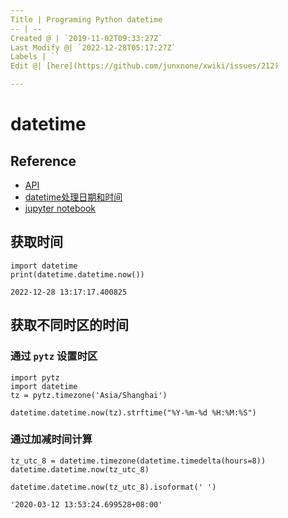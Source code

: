 ```yaml
---
Title | Programing Python datetime
-- | --
Created @ | `2019-11-02T09:33:27Z`
Last Modify @| `2022-12-28T05:17:27Z`
Labels | ``
Edit @| [here](https://github.com/junxnone/xwiki/issues/212)

---
```

# datetime

## Reference
- [API](https://docs.python.org/3/library/datetime.html#module-datetime)
- [datetime处理日期和时间](https://www.cnblogs.com/qisq/p/7614398.html)
- [jupyter notebook](https://github.com/junxnone/examples/blob/master/python/python_datetime.ipynb)


## 获取时间

```
import datetime
print(datetime.datetime.now())
```
```
2022-12-28 13:17:17.400825
```

## 获取不同时区的时间

### 通过 `pytz` 设置时区

```
import pytz
import datetime
tz = pytz.timezone('Asia/Shanghai')

datetime.datetime.now(tz).strftime("%Y-%m-%d %H:%M:%S")
```


### 通过加减时间计算

```
tz_utc_8 = datetime.timezone(datetime.timedelta(hours=8))
datetime.datetime.now(tz_utc_8)
```

```
datetime.datetime.now(tz_utc_8).isoformat(' ')
```

```
'2020-03-12 13:53:24.699528+08:00'
```
